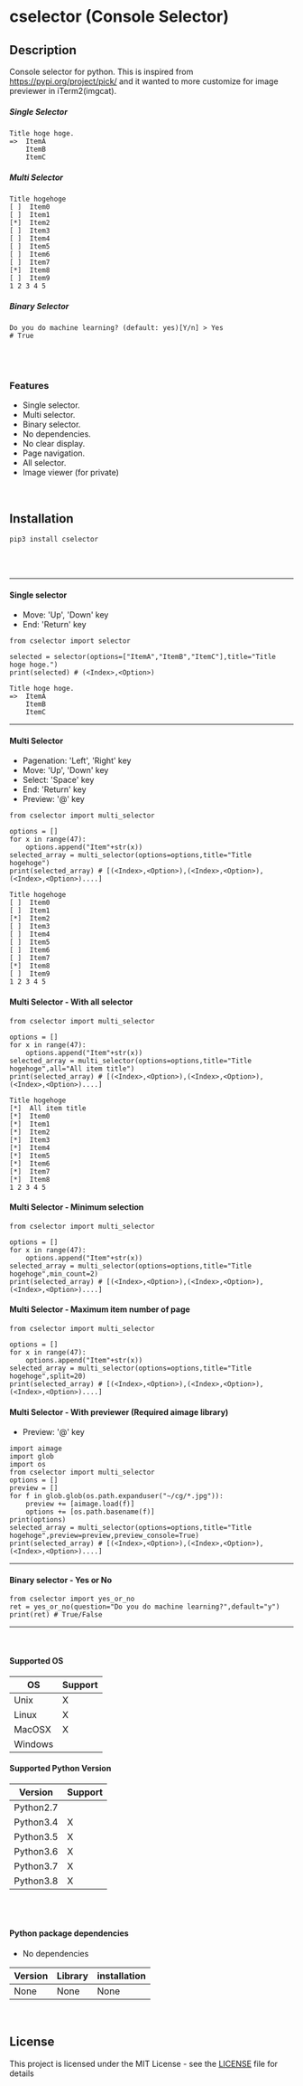 # cselector (Console Selector)

## Description

Console selector for python.
This is inspired from https://pypi.org/project/pick/ and it wanted to more customize for image previewer in iTerm2(imgcat).


##### Single Selector
```
Title hoge hoge.
=>  ItemA
    ItemB
    ItemC
```

##### Multi Selector
```
Title hogehoge
[ ]  Item0
[ ]  Item1
[*]  Item2
[ ]  Item3
[ ]  Item4
[ ]  Item5
[ ]  Item6
[ ]  Item7
[*]  Item8
[ ]  Item9
1 2 3 4 5
```

##### Binary Selector
```
Do you do machine learning? (default: yes)[Y/n] > Yes
# True
```

<br>
<br>

### Features

- Single selector.
- Multi selector.
- Binary selector.
- No dependencies.
- No clear display.
- Page navigation.
- All selector.
- Image viewer (for private)



<br>


## Installation
```
pip3 install cselector
```

<br>
<br>

------


#### Single selector

- Move: 'Up', 'Down' key
- End: 'Return' key

```
from cselector import selector

selected = selector(options=["ItemA","ItemB","ItemC"],title="Title hoge hoge.")
print(selected) # (<Index>,<Option>)
```
```
Title hoge hoge.
=>  ItemA
    ItemB
    ItemC
```
------


####  Multi Selector

- Pagenation: 'Left', 'Right' key
- Move: 'Up', 'Down' key
- Select: 'Space' key
- End: 'Return' key
- Preview: '@' key


```
from cselector import multi_selector

options = []
for x in range(47):
    options.append("Item"+str(x))
selected_array = multi_selector(options=options,title="Title hogehoge")
print(selected_array) # [(<Index>,<Option>),(<Index>,<Option>),(<Index>,<Option>)....]
```
```
Title hogehoge
[ ]  Item0
[ ]  Item1
[*]  Item2
[ ]  Item3
[ ]  Item4
[ ]  Item5
[ ]  Item6
[ ]  Item7
[*]  Item8
[ ]  Item9
1 2 3 4 5
```


####  Multi Selector - With all selector
```
from cselector import multi_selector

options = []
for x in range(47):
    options.append("Item"+str(x))
selected_array = multi_selector(options=options,title="Title hogehoge",all="All item title")
print(selected_array) # [(<Index>,<Option>),(<Index>,<Option>),(<Index>,<Option>)....]
```
```
Title hogehoge
[*]  All item title
[*]  Item0
[*]  Item1
[*]  Item2
[*]  Item3
[*]  Item4
[*]  Item5
[*]  Item6
[*]  Item7
[*]  Item8
1 2 3 4 5
```


####  Multi Selector - Minimum selection
```
from cselector import multi_selector

options = []
for x in range(47):
    options.append("Item"+str(x))
selected_array = multi_selector(options=options,title="Title hogehoge",min_count=2)
print(selected_array) # [(<Index>,<Option>),(<Index>,<Option>),(<Index>,<Option>)....]
```


####  Multi Selector - Maximum item number of page


```
from cselector import multi_selector

options = []
for x in range(47):
    options.append("Item"+str(x))
selected_array = multi_selector(options=options,title="Title hogehoge",split=20)
print(selected_array) # [(<Index>,<Option>),(<Index>,<Option>),(<Index>,<Option>)....]
```

#### Multi Selector - With previewer (Required aimage library)

- Preview: '@' key


```
import aimage
import glob
import os
from cselector import multi_selector
options = []
preview = []
for f in glob.glob(os.path.expanduser("~/cg/*.jpg")):
    preview += [aimage.load(f)]
    options += [os.path.basename(f)]
print(options)
selected_array = multi_selector(options=options,title="Title hogehoge",preview=preview,preview_console=True)
print(selected_array) # [(<Index>,<Option>),(<Index>,<Option>),(<Index>,<Option>)....]
```


------


####  Binary selector - Yes or No
```
from cselector import yes_or_no
ret = yes_or_no(question="Do you do machine learning?",default="y")
print(ret) # True/False
```



------

<br>


#### Supported OS

|  OS  | Support  |
| ---- | ---- |
|  Unix  | X  |
|  Linux  | X  |
|  MacOSX  | X  |
|  Windows  |   |

#### Supported Python Version

|  Version  | Support  |
| ---- | ---- |
|  Python2.7  |   |
|  Python3.4  | X |
|  Python3.5  | X |
|  Python3.6  | X |
|  Python3.7  | X |
|  Python3.8  | X |


<br>
<br>

#### Python package dependencies

- No dependencies

|  Version  |  Library  | installation  |
| ---- | ---- | ---- |
| None |  None  | None  |


<br>


## License

This project is licensed under the MIT License - see the [LICENSE](LICENSE) file for details

